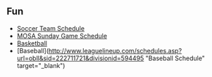 ## Fun

* [Soccer Team Schedule](https://go.teamsnap.com/2049296/schedule?mode=calendar)
* [MOSA Sunday Game Schedule](https://events.gotsport.com/events/schedule.aspx?eventid=57830&FieldID=0&applicationID=3875480&action=Go)
* [Basketball](https://profile.leaguetoolbox.com/site/ClientProfile/section/schedule)
* [Baseball](http://www.leaguelineup.com/schedules.asp?url=obll&sid=222711721&divisionid=594495 "Baseball Schedule" target="_blank")
